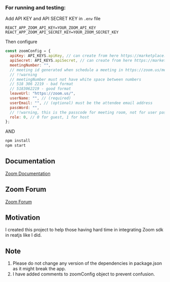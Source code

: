 ### For running and testing:

Add API KEY and API SECRET KEY in `.env` file

```
REACT_APP_ZOOM_API_KEY=YOUR_ZOOM_API_KEY
REACT_APP_ZOOM_API_SECRET_KEY=YOUR_ZOOM_SECRET_KEY
```

Then configure

```js
const zoomConfig = {
  apiKey: API_KEYS.apiKey, // can create from here https://marketplace.zoom.us/
  apiSecret: API_KEYS.apiSecret, // can create from here https://marketplace.zoom.us/
  meetingNumber: "",
  // meeting id generated when schedule a meeting in https://zoom.us/meeting/schedule
  // !!warning
  // meetingNumber must not have white space between numbers
  // 518 306 2219 - bad format
  // 5183062219 - good format
  leaveUrl: "https://zoom.us/",
  userName: "", // (required)
  userEmail: "", // (optional) must be the attendee email address
  passWord: "",
  // !!warning, this is the passcode for meeting room, not for user password
  role: 0, // 0 for guest, 1 for host
};
```

AND

```bash
npm install
npm start
```

## Documentation

[Zoom Documentation](https://marketplace.zoom.us/docs/sdk/native-sdks/introduction)

## Zoom Forum

[Zoom Forum](https://devforum.zoom.us/)

## Motivation

I created this project to help those having hard time in integrating Zoom sdk in reatjs like I did.

## Note

1. Please do not change any version of the dependencies in package.json as it might break the app.
2. I have added comments to zoomConfig object to prevent confusion.

